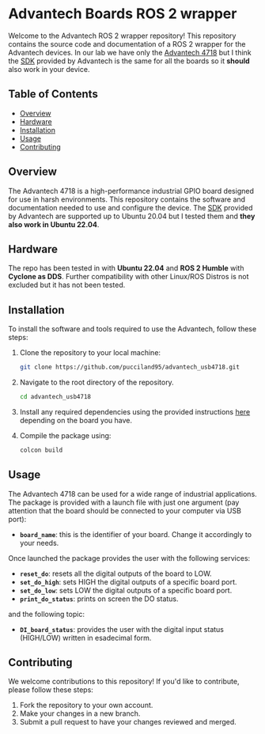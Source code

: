 # Advantech Boards ROS 2 wrapper

Welcome to the Advantech ROS 2 wrapper repository! This repository contains the source code and documentation of a ROS 2 wrapper for the Advantech devices. In our lab we have only the [Advantech 4718](https://www.advantech.com/en/products/1-2mlkno/usb-4718/mod_cb08e924-0165-46dd-8a50-0aebc79ea6c9) but I think the [SDK](https://www.advantech.com/en/support/details/driver?id=1-LXHFQJ) provided by Advantech is the same for all the boards so it **should** also work in your device.
 
## Table of Contents

- [Overview](#overview)
- [Hardware](#hardware)
- [Installation](#installation)
- [Usage](#usage)
- [Contributing](#contributing)

## Overview

The Advantech 4718 is a high-performance industrial GPIO board designed for use in harsh environments. This repository contains the software and documentation needed to use and configure the device. The [SDK](https://www.advantech.com/en/support/details/driver?id=1-LXHFQJ) provided by Advantech are supported up to Ubuntu 20.04 but I tested them and **they also work in Ubuntu 22.04**.

## Hardware
The repo has been tested in with **Ubuntu 22.04** and **ROS 2 Humble** with **Cyclone as DDS**. Further compatibility with other Linux/ROS Distros is not excluded but it has not been tested.

## Installation

To install the software and tools required to use the Advantech, follow these steps:

1. Clone the repository to your local machine:
   
    ```bash
    git clone https://github.com/pucciland95/advantech_usb4718.git
    ```

1. Navigate to the root directory of the repository.
    ```bash
    cd advantech_usb4718
    ```

2. Install any required dependencies using the provided instructions [here](https://www.advantech.com/en/support/details/driver?id=1-LXHFQJ) depending on the board you have.
   
3. Compile the package using:
    ```bash
    colcon build
    ```

## Usage

The Advantech 4718 can be used for a wide range of industrial applications. The package is provided with a launch file with just one argument (pay attention that the board should be connected to your computer via USB port):

- **`board_name`**: this is the identifier of your board. Change it accordingly to your needs.

Once launched the package provides the user with the following services:

  - **`reset_do`**: resets all the digital outputs of the board to LOW.
  - **`set_do_high`**: sets HIGH the digital outputs of a specific board port.
  - **`set_do_low`**: sets LOW the digital outputs of a specific board port.
  - **`print_do_status`**: prints on screen the DO status.


and the following topic:

  - **`DI_board_status`**: provides the user with the digital input status (HIGH/LOW) written in esadecimal form.
    

## Contributing

We welcome contributions to this repository! If you'd like to contribute, please follow these steps:

1. Fork the repository to your own account.
2. Make your changes in a new branch.
3. Submit a pull request to have your changes reviewed and merged.


